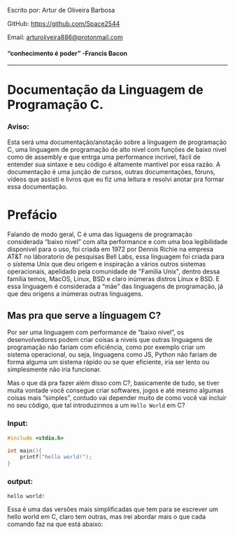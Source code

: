 Escrito por: Artur de Oliveira Barbosa

GitHub: https://github.com/Space2544

Email: arturoliveira886@protonmail.com

#### “conhecimento é poder” -Francis Bacon
___
# Documentação da Linguagem de Programação C.

### Aviso:

Esta será uma documentação/anotação sobre a linguagem de programação C, uma linguagem de programação de alto nivel com funções de baixo nivel como de 
assembly e que entrga uma performance incrivel, fácil de entender sua sintaxe e seu código é altamente mantivel por essa razão. 
A documentação é uma junção de cursos, outras documentações, 
fóruns, vídeos que assisti e livros que eu fiz uma leitura e resolvi anotar pra formar essa documentação.


# Prefácio

 Falando de modo geral, C é uma das liguagens de programação considerada “baixo nivel” com alta performance e com uma boa legibilidade disponivel para o
uso, foi criada em 1972 por Dennis Richie na empresa AT&T no láboratorio de pesquisas Bell Labs, essa linguagem foi criada para o sistema Unix que deu 
origem e inspiração a vários outros sistemas operacionais, apelidado pela comunidade de "Familia Unix", dentro dessa família temos, MacOS, Linux, BSD e 
claro inúmeras distros Linux e BSD.
 E essa linguagem é considerada a “mãe” das linguagens de programação, já que deu origens a inúmeras outras linguagens.

## Mas pra que serve a línguagem C?

 Por ser uma linguagem com performance de “baixo nivel”, os desenvolvedores podem criar coisas a niveis que outras linguagens de programação não fariam com
eficiência, como por exemplo criar um sistema operacional, ou seja, linguagens como JS, Python não fariam de forma alguma um sistema rápido ou se quer 
eficiente, iria ser lento ou simplesmente não iria funcionar.

 Mas o que dá pra fazer além disso com C?, basicamente de tudo, se tiver muita vontade você consegue criar softwares, jogos e até mesmo algumas coisas mais 
“simples”, contudo vai depender muito de como você vai incluir no seu código, que tal introduzirmos a um `Hello World` em C?

### Input:

```C 
#include <stdio.h>

int main(){
    printf("hello world!");
}
```

### output:
```C
hello world!
```
 
 Essa é uma das versões mais simplificadas que tem para se escrever um hello world em C, claro tem outras, mas irei abordar mais o que cada comando faz na
que está abaixo:

